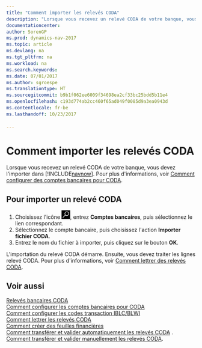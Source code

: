 ```yaml
---
title: "Comment importer les relevés CODA"
description: "Lorsque vous recevez un relevé CODA de votre banque, vous devez l'importer dans [!INCLUDE[navnow](../../includes/navnow_md.md)]."
documentationcenter: 
author: SorenGP
ms.prod: dynamics-nav-2017
ms.topic: article
ms.devlang: na
ms.tgt_pltfrm: na
ms.workload: na
ms.search.keywords: 
ms.date: 07/01/2017
ms.author: sgroespe
ms.translationtype: HT
ms.sourcegitcommit: b9b1f062ee6009f34698ea2cf33bc25bdd5b11e4
ms.openlocfilehash: c193d774ab2cc460f65ad049f0085d9a3ea0943d
ms.contentlocale: fr-be
ms.lasthandoff: 10/23/2017

---
```

# <a name="how-to-import-coda-statements"></a>Comment importer les relevés CODA
Lorsque vous recevez un relevé CODA de votre banque, vous devez l'importer dans [!INCLUDE[navnow](../../includes/navnow_md.md)]. Pour plus d'informations, voir [Comment configurer des comptes bancaires pour CODA](how-to-set-up-bank-accounts-for-coda.md).  

## <a name="to-import-a-coda-statement"></a>Pour importer un relevé CODA  

1.  Choisissez l'icône ![Page ou état pour la recherche](../../media/ui-search/search_small.png "icône Page ou état pour la recherche"), entrez **Comptes bancaires**, puis sélectionnez le lien correspondant.  
2.  Sélectionnez le compte bancaire, puis choisissez l'action **Importer fichier CODA**.  
3.  Entrez le nom du fichier à importer, puis cliquez sur le bouton **OK**.  

L'importation du relevé CODA démarre. Ensuite, vous devez traiter les lignes relevé CODA. Pour plus d'informations, voir [Comment lettrer des relevés CODA](how-to-apply-coda-statements.md).  

## <a name="see-also"></a>Voir aussi  
 [Relevés bancaires CODA](coda-bank-statements.md)   
 [Comment configurer les comptes bancaires pour CODA](how-to-set-up-bank-accounts-for-coda.md)   
 [Comment configurer les codes transaction IBLC/BLWI](how-to-set-up-iblc-blwi-transaction-codes.md)   
 [Comment lettrer les relevés CODA](how-to-apply-coda-statements.md)   
 [Comment créer des feuilles financières](how-to-create-financial-journals.md)   
 [Comment transférer et valider automatiquement les relevés CODA](how-to-automatically-transfer-and-post-coda-statements.md) .   
 [Comment transférer et valider manuellement les relevés CODA](how-to-manually-transfer-and-post-coda-statements.md).

